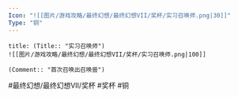 ```yaml
---
Icon: "![[图片/游戏攻略/最终幻想/最终幻想VII/奖杯/实习召唤师.png|30]]"
Type: "铜"
---
```

```ad-common-bronze-trophy
title: (Title:: "实习召唤师")
![[图片/游戏攻略/最终幻想/最终幻想VII/奖杯/实习召唤师.png|100]]

(Comment:: "首次召唤出召唤兽")
```

#最终幻想/最终幻想VII/奖杯 #奖杯 #铜
